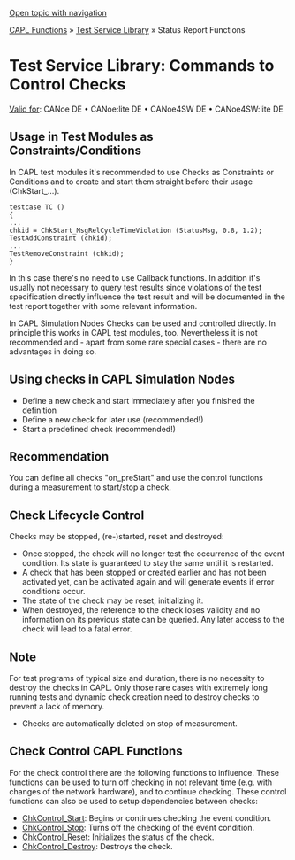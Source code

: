 [Open topic with navigation](../../../../CANoeDEFamily.htm#Topics/CAPLFunctions/Test/CAPLfunctionsTSLCheckControlCommands.md)

[CAPL Functions](../CAPLfunctions.md) » [Test Service Library](CAPLfunctionsTSLOverview.md) » Status Report Functions

# Test Service Library: Commands to Control Checks

[Valid for](../../Shared/FeatureAvailability.md):  CANoe DE • CANoe:lite DE • CANoe4SW DE • CANoe4SW:lite DE

## Usage in Test Modules as Constraints/Conditions

In CAPL test modules it's recommended to use Checks as Constraints or Conditions and to create and start them straight before their usage (ChkStart_...).

```plaintext
testcase TC ()
{
...
chkid = ChkStart_MsgRelCycleTimeViolation (StatusMsg, 0.8, 1.2);
TestAddConstraint (chkid);
...
TestRemoveConstraint (chkid);
}
```

In this case there's no need to use Callback functions. In addition it's usually not necessary to query test results since violations of the test specification directly influence the test result and will be documented in the test report together with some relevant information.

In CAPL Simulation Nodes Checks can be used and controlled directly. In principle this works in CAPL test modules, too. Nevertheless it is not recommended and - apart from some rare special cases - there are no advantages in doing so.

## Using checks in CAPL Simulation Nodes

- Define a new check and start immediately after you finished the definition
- Define a new check for later use (recommended!)
- Start a predefined check (recommended!)

## Recommendation

You can define all checks "on_preStart" and use the control functions during a measurement to start/stop a check.

## Check Lifecycle Control

Checks may be stopped, (re-)started, reset and destroyed:

- Once stopped, the check will no longer test the occurrence of the event condition. Its state is guaranteed to stay the same until it is restarted.
- A check that has been stopped or created earlier and has not been activated yet, can be activated again and will generate events if error conditions occur.
- The state of the check may be reset, initializing it.
- When destroyed, the reference to the check loses validity and no information on its previous state can be queried. Any later access to the check will lead to a fatal error.

## Note

For test programs of typical size and duration, there is no necessity to destroy the checks in CAPL. Only those rare cases with extremely long running tests and dynamic check creation need to destroy checks to prevent a lack of memory.

- Checks are automatically deleted on stop of measurement.

## Check Control CAPL Functions

For the check control there are the following functions to influence. These functions can be used to turn off checking in not relevant time (e.g. with changes of the network hardware), and to continue checking. These control functions can also be used to setup dependencies between checks:

- [ChkControl_Start](Functions/CAPLfunctionChkControlStart.md): Begins or continues checking the event condition.
- [ChkControl_Stop](Functions/CAPLfunctionChkControlStop.md): Turns off the checking of the event condition.
- [ChkControl_Reset](Functions/CAPLfunctionChkControlReset.md): Initializes the status of the check.
- [ChkControl_Destroy](Functions/CAPLfunctionChkControlDestroy.md): Destroys the check.
